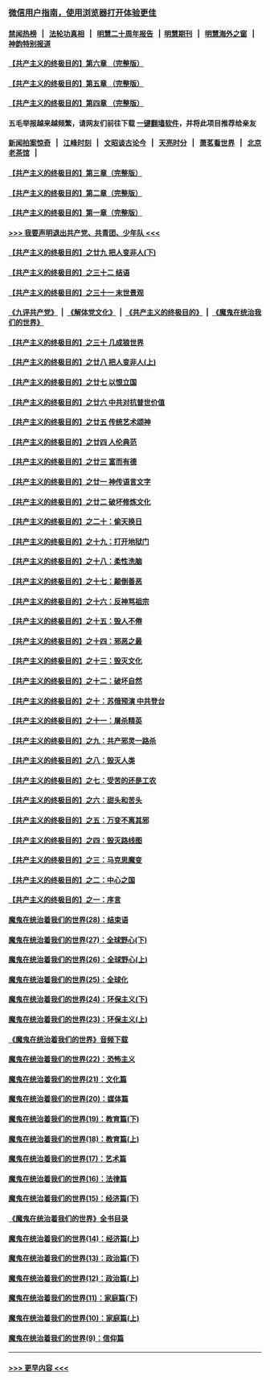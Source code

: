 ### [微信用户指南，使用浏览器打开体验更佳](https://github.com/gfw-breaker/banned-news1/blob/master/indexes/wechat-guide.md?t=0)
#### [禁闻热榜](热点新闻.md?t=0)  &nbsp;&nbsp;|&nbsp;&nbsp; [法轮功真相](https://github.com/gfw-breaker/truth/blob/master/README.md?t=0) &nbsp;&nbsp;|&nbsp;&nbsp; [明慧二十周年报告](https://github.com/gfw-breaker/mh-reports/blob/master/README.md?t=0) &nbsp;&nbsp;|&nbsp;&nbsp;[明慧期刊](https://github.com/gfw-breaker/mh-qikan) &nbsp;&nbsp;|&nbsp;&nbsp; [明慧海外之窗](https://github.com/gfw-breaker/mh-news/blob/master/README.md?t=0) &nbsp;&nbsp;|&nbsp;&nbsp; [神韵特别报道](https://github.com/gfw-breaker/mh-news/blob/master/shenyun.md?t=0)
#### [【共产主义的终极目的】第六章 （完整版）](../pages/nsc422/n11428913.md?t=02030811) 
#### [【共产主义的终极目的】第五章 （完整版）](../pages/nsc422/n11428912.md?t=02030811) 
#### [【共产主义的终极目的】第四章 （完整版）](../pages/nsc422/n11428907.md?t=02030811) 
#### 五毛举报越来越频繁，请网友们前往下载 [一键翻墙软件](https://github.com/gfw-breaker/ssr-accounts)，并将此项目推荐给亲友
#### [新闻拍案惊奇](https://github.com/gfw-breaker/banned-news1/blob/master/pages/link4.md) &nbsp;&nbsp;|&nbsp;&nbsp; [江峰时刻](https://github.com/gfw-breaker/banned-news1/blob/master/pages/link4.md) &nbsp;&nbsp;|&nbsp;&nbsp; [文昭谈古论今](https://github.com/gfw-breaker/banned-news1/blob/master/pages/link4.md) &nbsp;&nbsp;|&nbsp;&nbsp; [天亮时分](https://github.com/gfw-breaker/banned-news1/blob/master/pages/link4.md) &nbsp;&nbsp;|&nbsp;&nbsp; [萧茗看世界](https://github.com/gfw-breaker/banned-news1/blob/master/pages/link4.md) &nbsp;&nbsp;|&nbsp;&nbsp; [北京老茶馆](https://github.com/gfw-breaker/banned-news1/blob/master/pages/link4.md) &nbsp;&nbsp;|&nbsp;&nbsp; 
#### [【共产主义的终极目的】第三章（完整版）](../pages/nsc422/n11428848.md?t=02030811) 
#### [【共产主义的终极目的】第二章（完整版）](../pages/nsc422/n11428831.md?t=02030811) 
#### [【共产主义的终极目的】第一章（完整版）](../pages/nsc422/n11417651.md?t=02030811) 
#### [>>> 我要声明退出共产党、共青团、少年队 <<<](https://github.com/begood0513/goodnews/blob/master/quit/letter.md) 
#### [【共产主义的终极目的】之廿九 把人变非人(下)](../pages/nsc422/n11344140.md?t=02030811) 
#### [【共产主义的终极目的】之三十二 结语](../pages/nsc422/n11360535.md?t=02030811) 
#### [【共产主义的终极目的】之三十一 末世景观](../pages/nsc422/n11351129.md?t=02030811) 
#### [《九评共产党》](https://github.com/begood0513/9ping.md/blob/master/README.md) &nbsp;|&nbsp; [《解体党文化》](../../../../jtdwh.md/blob/master/README.md)  &nbsp;|&nbsp; [《共产主义的终极目的》](../../../../gczydzjmd.md/blob/master/README.md) &nbsp;|&nbsp; [《魔鬼在统治我们的世界》](../../../../mgztzwmdsj.md/blob/master/README.md) 
#### [【共产主义的终极目的】之三十 几成狼世界](../pages/nsc422/n11348280.md?t=02030811) 
#### [【共产主义的终极目的】之廿八 把人变非人(上)](../pages/nsc422/n11340492.md?t=02030811) 
#### [【共产主义的终极目的】之廿七 以恨立国](../pages/nsc422/n11336944.md?t=02030811) 
#### [【共产主义的终极目的】之廿六 中共对抗普世价值](../pages/nsc422/n11324785.md?t=02030811) 
#### [【共产主义的终极目的】之廿五 传统艺术颂神](../pages/nsc422/n11296396.md?t=02030811) 
#### [【共产主义的终极目的】之廿四 人伦典范](../pages/nsc422/n11296397.md?t=02030811) 
#### [【共产主义的终极目的】之廿三 富而有德](../pages/nsc422/n11283598.md?t=02030811) 
#### [【共产主义的终极目的】之廿一 神传语言文字](../pages/nsc422/n11263265.md?t=02030811) 
#### [【共产主义的终极目的】之廿二 破坏修炼文化](../pages/nsc422/n11245728.md?t=02030811) 
#### [【共产主义的终极目的】之二十：偷天换日](../pages/nsc422/n11238846.md?t=02030811) 
#### [【共产主义的终极目的】之十九：打开地狱门](../pages/nsc422/n11206376.md?t=02030811) 
#### [【共产主义的终极目的】之十八：柔性洗脑](../pages/nsc422/n11199994.md?t=02030811) 
#### [【共产主义的终极目的】之十七：颠倒善恶](../pages/nsc422/n11179782.md?t=02030811) 
#### [【共产主义的终极目的】之十六：反神骂祖宗](../pages/nsc422/n11166798.md?t=02030811) 
#### [【共产主义的终极目的】之十五：毁人不倦](../pages/nsc422/n11166792.md?t=02030811) 
#### [【共产主义的终极目的】之十四：邪恶之最](../pages/nsc422/n11150249.md?t=02030811) 
#### [【共产主义的终极目的】之十三：毁灭文化](../pages/nsc422/n11135227.md?t=02030811) 
#### [【共产主义的终极目的】之十二：破坏自然](../pages/nsc422/n11135214.md?t=02030811) 
#### [【共产主义的终极目的】之十：苏俄预演 中共登台](../pages/nsc422/n11118424.md?t=02030811) 
#### [【共产主义的终极目的】之十一：屠杀精英](../pages/nsc422/n11118442.md?t=02030811) 
#### [【共产主义的终极目的】之九：共产邪灵一路杀](../pages/nsc422/n11114139.md?t=02030811) 
#### [【共产主义的终极目的】之八：毁灭人类](../pages/nsc422/n11108503.md?t=02030811) 
#### [【共产主义的终极目的】之七：受苦的还是工农](../pages/nsc422/n11101809.md?t=02030811) 
#### [【共产主义的终极目的】之六：甜头和苦头](../pages/nsc422/n11096971.md?t=02030811) 
#### [【共产主义的终极目的】之五：万变不离其邪](../pages/nsc422/n11091285.md?t=02030811) 
#### [【共产主义的终极目的】之四：毁灭路线图](../pages/nsc422/n11086284.md?t=02030811) 
#### [【共产主义的终极目的】之三：马克思魔变](../pages/nsc422/n11061941.md?t=02030811) 
#### [【共产主义的终极目的】之二：中心之国](../pages/nsc422/n11047728.md?t=02030811) 
#### [【共产主义的终极目的】之一：序言](../pages/nsc422/n11086077.md?t=02030811) 
#### [魔鬼在统治着我们的世界(28)：结束语](../pages/nsc422/n10936246.md?t=02030811) 
#### [魔鬼在统治着我们的世界(27)：全球野心(下)](../pages/nsc422/n10928319.md?t=02030811) 
#### [魔鬼在统治着我们的世界(26)：全球野心(上)](../pages/nsc422/n10900318.md?t=02030811) 
#### [魔鬼在统治着我们的世界(25)：全球化](../pages/nsc422/n10788205.md?t=02030811) 
#### [魔鬼在统治着我们的世界(24)：环保主义(下)](../pages/nsc422/n10695307.md?t=02030811) 
#### [魔鬼在统治着我们的世界(23)：环保主义(上)](../pages/nsc422/n10688613.md?t=02030811) 
#### [《魔鬼在统治着我们的世界》音频下载](../pages/nsc422/n10635553.md?t=02030811) 
#### [魔鬼在统治着我们的世界(22)：恐怖主义](../pages/nsc422/n10614727.md?t=02030811) 
#### [魔鬼在统治着我们的世界(21)：文化篇](../pages/nsc422/n10597706.md?t=02030811) 
#### [魔鬼在统治着我们的世界(20)：媒体篇](../pages/nsc422/n10586579.md?t=02030811) 
#### [魔鬼在统治着我们的世界(19)：教育篇(下)](../pages/nsc422/n10564808.md?t=02030811) 
#### [魔鬼在统治着我们的世界(18)：教育篇(上)](../pages/nsc422/n10526970.md?t=02030811) 
#### [魔鬼在统治着我们的世界(17)：艺术篇](../pages/nsc422/n10499093.md?t=02030811) 
#### [魔鬼在统治着我们的世界(16)：法律篇](../pages/nsc422/n10485969.md?t=02030811) 
#### [魔鬼在统治着我们的世界(15)：经济篇(下)](../pages/nsc422/n10469975.md?t=02030811) 
#### [《魔鬼在统治着我们的世界》全书目录](../pages/nsc422/n10464261.md?t=02030811) 
#### [魔鬼在统治着我们的世界(14)：经济篇(上)](../pages/nsc422/n10457370.md?t=02030811) 
#### [魔鬼在统治着我们的世界(13)：政治篇(下)](../pages/nsc422/n10448270.md?t=02030811) 
#### [魔鬼在统治着我们的世界(12)：政治篇(上)](../pages/nsc422/n10444576.md?t=02030811) 
#### [魔鬼在统治着我们的世界(11)：家庭篇(下)](../pages/nsc422/n10440961.md?t=02030811) 
#### [魔鬼在统治着我们的世界(10)：家庭篇(上)](../pages/nsc422/n10435448.md?t=02030811) 
#### [魔鬼在统治着我们的世界(9)：信仰篇](../pages/nsc422/n10432159.md?t=02030811) 

----
#### [ >>> 更早内容 <<< ](../indexes/nsc422-earlier.md)
